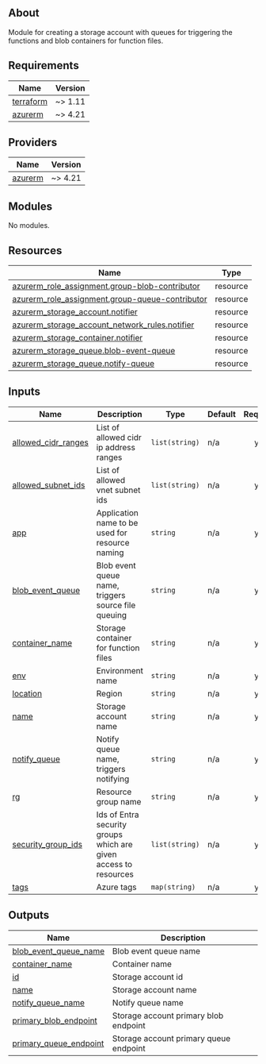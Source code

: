 <!-- BEGIN_TF_DOCS -->


## About

Module for creating a storage account with queues for triggering the functions and blob containers for function files.

## Requirements

| Name | Version |
|------|---------|
| <a name="requirement_terraform"></a> [terraform](#requirement\_terraform) | ~> 1.11 |
| <a name="requirement_azurerm"></a> [azurerm](#requirement\_azurerm) | ~> 4.21 |

## Providers

| Name | Version |
|------|---------|
| <a name="provider_azurerm"></a> [azurerm](#provider\_azurerm) | ~> 4.21 |

## Modules

No modules.

## Resources

| Name | Type |
|------|------|
| [azurerm_role_assignment.group-blob-contributor](https://registry.terraform.io/providers/hashicorp/azurerm/latest/docs/resources/role_assignment) | resource |
| [azurerm_role_assignment.group-queue-contributor](https://registry.terraform.io/providers/hashicorp/azurerm/latest/docs/resources/role_assignment) | resource |
| [azurerm_storage_account.notifier](https://registry.terraform.io/providers/hashicorp/azurerm/latest/docs/resources/storage_account) | resource |
| [azurerm_storage_account_network_rules.notifier](https://registry.terraform.io/providers/hashicorp/azurerm/latest/docs/resources/storage_account_network_rules) | resource |
| [azurerm_storage_container.notifier](https://registry.terraform.io/providers/hashicorp/azurerm/latest/docs/resources/storage_container) | resource |
| [azurerm_storage_queue.blob-event-queue](https://registry.terraform.io/providers/hashicorp/azurerm/latest/docs/resources/storage_queue) | resource |
| [azurerm_storage_queue.notify-queue](https://registry.terraform.io/providers/hashicorp/azurerm/latest/docs/resources/storage_queue) | resource |

## Inputs

| Name | Description | Type | Default | Required |
|------|-------------|------|---------|:--------:|
| <a name="input_allowed_cidr_ranges"></a> [allowed\_cidr\_ranges](#input\_allowed\_cidr\_ranges) | List of allowed cidr ip address ranges | `list(string)` | n/a | yes |
| <a name="input_allowed_subnet_ids"></a> [allowed\_subnet\_ids](#input\_allowed\_subnet\_ids) | List of allowed vnet subnet ids | `list(string)` | n/a | yes |
| <a name="input_app"></a> [app](#input\_app) | Application name to be used for resource naming | `string` | n/a | yes |
| <a name="input_blob_event_queue"></a> [blob\_event\_queue](#input\_blob\_event\_queue) | Blob event queue name, triggers source file queuing | `string` | n/a | yes |
| <a name="input_container_name"></a> [container\_name](#input\_container\_name) | Storage container for function files | `string` | n/a | yes |
| <a name="input_env"></a> [env](#input\_env) | Environment name | `string` | n/a | yes |
| <a name="input_location"></a> [location](#input\_location) | Region | `string` | n/a | yes |
| <a name="input_name"></a> [name](#input\_name) | Storage account name | `string` | n/a | yes |
| <a name="input_notify_queue"></a> [notify\_queue](#input\_notify\_queue) | Notify queue name, triggers notifying | `string` | n/a | yes |
| <a name="input_rg"></a> [rg](#input\_rg) | Resource group name | `string` | n/a | yes |
| <a name="input_security_group_ids"></a> [security\_group\_ids](#input\_security\_group\_ids) | Ids of Entra security groups which are given access to resources | `list(string)` | n/a | yes |
| <a name="input_tags"></a> [tags](#input\_tags) | Azure tags | `map(string)` | n/a | yes |

## Outputs

| Name | Description |
|------|-------------|
| <a name="output_blob_event_queue_name"></a> [blob\_event\_queue\_name](#output\_blob\_event\_queue\_name) | Blob event queue name |
| <a name="output_container_name"></a> [container\_name](#output\_container\_name) | Container name |
| <a name="output_id"></a> [id](#output\_id) | Storage account id |
| <a name="output_name"></a> [name](#output\_name) | Storage account name |
| <a name="output_notify_queue_name"></a> [notify\_queue\_name](#output\_notify\_queue\_name) | Notify queue name |
| <a name="output_primary_blob_endpoint"></a> [primary\_blob\_endpoint](#output\_primary\_blob\_endpoint) | Storage account primary blob endpoint |
| <a name="output_primary_queue_endpoint"></a> [primary\_queue\_endpoint](#output\_primary\_queue\_endpoint) | Storage account primary queue endpoint |

<!-- END_TF_DOCS -->